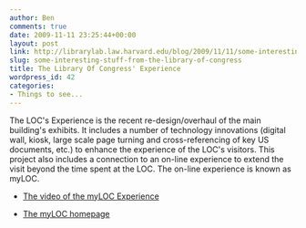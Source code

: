 ```yaml
---
author: Ben
comments: true
date: 2009-11-11 23:25:44+00:00
layout: post
link: http://librarylab.law.harvard.edu/blog/2009/11/11/some-interesting-stuff-from-the-library-of-congress/
slug: some-interesting-stuff-from-the-library-of-congress
title: The Library Of Congress' Experience
wordpress_id: 42
categories:
- Things to see...
---
```


The LOC's Experience is the recent re-design/overhaul of the main building's exhibits.  It includes a number of technology innovations (digital wall, kiosk, large scale page turning and cross-referencing of key US documents, etc.) to enhance the experience of the LOC's visitors.  This project also includes a connection to an on-line experience to extend the visit beyond the time spent at the LOC.  The on-line experience is known as myLOC.



	
  * [The video of the myLOC Experience](http://myloc.gov/demos/lce.aspx)

	
  * [The myLOC homepage](http://myloc.gov/Pages/Default.aspx)


